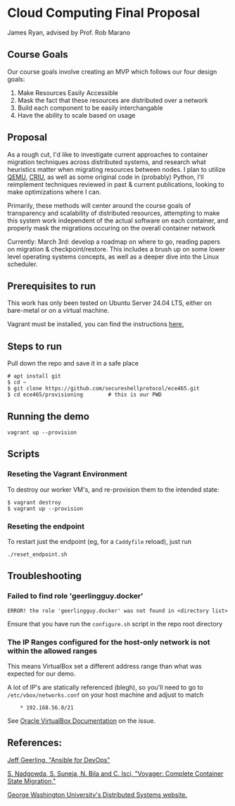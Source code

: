 # Cloud Computing Final Proposal
James Ryan, advised by Prof. Rob Marano

## Course Goals

Our course goals involve creating an MVP which follows our four design goals:

1. Make Resources Easily Accessible
2. Mask the fact that these resources are distributed over a network
3. Build each component to be easily interchangable
4. Have the ability to scale based on usage

## Proposal

As a rough cut, 
I'd like to investigate current approaches to container migration techniques 
across distributed systems, and research what heuristics matter when migrating
resources between nodes. I plan to utilize [QEMU](https://www.qemu.org/), [CRIU](https://criu.org/Main_Page),
as well as some original code in (probably) Python, I'll reimplement techniques
 reviewed in past & current publications, looking to make optimizations where I
 can.

Primarily, these methods will center around the course goals of transparency 
and scalability of distributed resources, attempting to make this system work 
independent of the actual software on each container, and properly mask the 
migrations occuring on the overall container network

Currently:
March 3rd: develop a roadmap on where to go, reading papers on migration & 
checkpoint/restore. This includes a brush up on some lower level operating 
systems concepts, as well as a deeper dive into the Linux scheduler.

## Prerequisites to run

This work has only been tested on Ubuntu Server 24.04 LTS, either on bare-metal
or on a virtual machine.

Vagrant must be installed, you can find the instructions
[here.](https://developer.hashicorp.com/vagrant/install)

## Steps to run

Pull down the repo and save it in a safe place
```
# apt install git
$ cd ~
$ git clone https://github.com/secureshellprotocol/ece465.git
$ cd ece465/provisioning        # this is our PWD
```

## Running the demo

```
vagrant up --provision
```

## Scripts 

### Reseting the Vagrant Environment

To destroy our worker VM's, and re-provision them to the intended state:
```
$ vagrant destroy
$ vagrant up --provision
```

### Reseting the endpoint

To restart just the endpoint (eg, for a `Caddyfile` reload), just run
```
./reset_endpoint.sh
```

## Troubleshooting

### Failed to find role 'geerlingguy.docker'

```
ERROR! the role 'geerlingguy.docker' was not found in <directory list>
```

Ensure that you have run the `configure.sh` script in the repo root directory

### The IP Ranges configured for the host-only network is not within the allowed ranges

This means VirtualBox set a different address range than what was expected for
our demo.

A lot of IP's are statically referenced (blegh), so you'll need to go to
`/etc/vbox/networks.conf` on your host machine and adjust to match
```
    * 192.168.56.0/21
```

See [Oracle VirtualBox
Documentation](https://www.virtualbox.org/manual/ch06.html#network_hostonly) on
the issue.

## References:

[Jeff Geerling, "Ansible for DevOps"](https://www.ansiblefordevops.com/)

[S. Nadgowda, S. Suneja, N. Bila and C. Isci, "Voyager: Complete Container State
Migration,"](https://ieeexplore.ieee.org/abstract/document/7980161)

[George Washington University's Distributed Systems website.](https://gwdistsys20.github.io/project/#milestone-1-select-a-topic)


